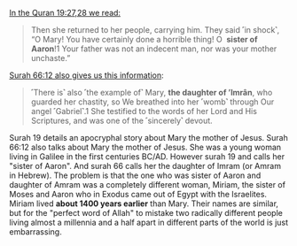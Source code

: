 [In the Quran 19:27,28 we read:](https://quran.com/19?startingVerse=27)

> Then she returned to her people, carrying him. They said ˹in shock˺, “O Mary! You have certainly done a horrible thing! O  **sister of Aaron**!1 Your father was not an indecent man, nor was your mother unchaste.”

[Surah 66:12 also gives us this information](https://quran.com/66/12):

> ˹There is˺ also ˹the example of˺ Mary, **the daughter of ’Imrân**, who guarded her chastity, so We breathed into her ˹womb˺ through Our angel ˹Gabriel˺.1 She testified to the words of her Lord and His Scriptures, and was one of the ˹sincerely˺ devout.

Surah 19 details an apocryphal story about Mary the mother of Jesus. Surah 66:12 also talks about Mary the mother of Jesus. She was a young woman living in Galilee in the first centuries BC/AD. However surah 19 and calls her "sister of Aaron". And surah 66 calls her the daughter of Imram (or Amram in Hebrew). The problem is that the one who was sister of Aaron and daughter of Amram was a completely different woman, Miriam, the sister of Moses and Aaron who in Exodus came out of Egypt with the Israelites. Miriam lived **about 1400 years earlier** than Mary. Their names are similar, but for the "perfect word of Allah" to mistake two radically different people living almost a millennia and a half apart in different parts of the world is just embarrassing.
